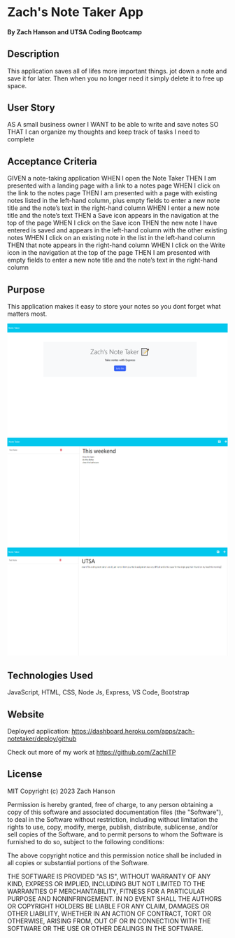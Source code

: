# Zach's Note Taker App

#### By Zach Hanson and UTSA Coding Bootcamp


## Description
This application saves all of lifes more important things. jot down a note and save it for later. Then when you no longer need it simply delete it to free up space. 

## User Story
AS A small business owner
I WANT to be able to write and save notes
SO THAT I can organize my thoughts and keep track of tasks I need to complete

## Acceptance Criteria

GIVEN a note-taking application
WHEN I open the Note Taker
THEN I am presented with a landing page with a link to a notes page
WHEN I click on the link to the notes page
THEN I am presented with a page with existing notes listed in the left-hand column, plus empty fields to enter a new note title and the note’s text in the right-hand column
WHEN I enter a new note title and the note’s text
THEN a Save icon appears in the navigation at the top of the page
WHEN I click on the Save icon
THEN the new note I have entered is saved and appears in the left-hand column with the other existing notes
WHEN I click on an existing note in the list in the left-hand column
THEN that note appears in the right-hand column
WHEN I click on the Write icon in the navigation at the top of the page
THEN I am presented with empty fields to enter a new note title and the note’s text in the right-hand column


## Purpose
This application makes it easy to store your notes so you dont forget what matters most.

<img src="./public/assets/pictures/splash page.png" alt="splash page" title="splash page">
<img src="./public/assets/pictures/note.png" alt="note" title="note">
<img src="./public/assets/pictures/UTSA.png" alt="UTSA" title="UTSA">


## Technologies Used
JavaScript, HTML, CSS, Node Js, Express, VS Code, Bootstrap

## Website

Deployed application: https://dashboard.heroku.com/apps/zach-notetaker/deploy/github

Check out more of my work at https://github.com/ZachITP

## License
MIT Copyright (c) 2023 Zach Hanson

Permission is hereby granted, free of charge, to any person obtaining a copy of this software and associated documentation files (the "Software"), to deal in the Software without restriction, including without limitation the rights to use, copy, modify, merge, publish, distribute, sublicense, and/or sell copies of the Software, and to permit persons to whom the Software is furnished to do so, subject to the following conditions:

The above copyright notice and this permission notice shall be included in all copies or substantial portions of the Software.

THE SOFTWARE IS PROVIDED "AS IS", WITHOUT WARRANTY OF ANY KIND, EXPRESS OR IMPLIED, INCLUDING BUT NOT LIMITED TO THE WARRANTIES OF MERCHANTABILITY, FITNESS FOR A PARTICULAR PURPOSE AND NONINFRINGEMENT. IN NO EVENT SHALL THE AUTHORS OR COPYRIGHT HOLDERS BE LIABLE FOR ANY CLAIM, DAMAGES OR OTHER LIABILITY, WHETHER IN AN ACTION OF CONTRACT, TORT OR OTHERWISE, ARISING FROM, OUT OF OR IN CONNECTION WITH THE SOFTWARE OR THE USE OR OTHER DEALINGS IN THE SOFTWARE.